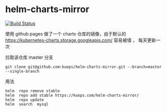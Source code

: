 # helm-charts-mirror

[![Build Status](https://travis-ci.com/kuops/helm-charts-mirror.svg?branch=master)](https://travis-ci.com/kuops/helm-charts-mirror)

使用 github pages 做了一个 charts 仓库的镜像，由于默认的 https://kubernetes-charts.storage.googleapis.com/ 容易被墙 ， 每天更新一次


拉取该仓库 master 分支

```
git clone git@github.com:kuops/helm-charts-mirror.git --branch=master --single-branch
```

用法

```
helm  repo remove stable
helm  repo add stable https://kuops.com/helm-charts-mirror/
helm  repo update
helm  search  mysql
```
